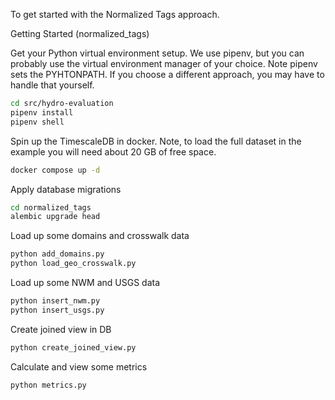 To get started with the Normalized Tags approach.

Getting Started (normalized_tags)

Get your Python virtual environment setup.  We use pipenv, but you can probably use the virtual environment manager of your choice. Note pipenv sets the PYHTONPATH.  If you choose a different approach, you may have to handle that yourself.
```bash
cd src/hydro-evaluation
pipenv install
pipenv shell
```

Spin up the TimescaleDB in docker. Note, to load the full dataset in the example you will need about 20 GB of free space.
```bash
docker compose up -d
```

Apply database migrations
```bash
cd normalized_tags
alembic upgrade head
```

Load up some domains and crosswalk data
```bash
python add_domains.py
python load_geo_crosswalk.py
```

Load up some NWM and USGS data
```bash
python insert_nwm.py
python insert_usgs.py
```

Create joined view in DB
```bash
python create_joined_view.py
```

Calculate and view some metrics
```bash
python metrics.py
```
